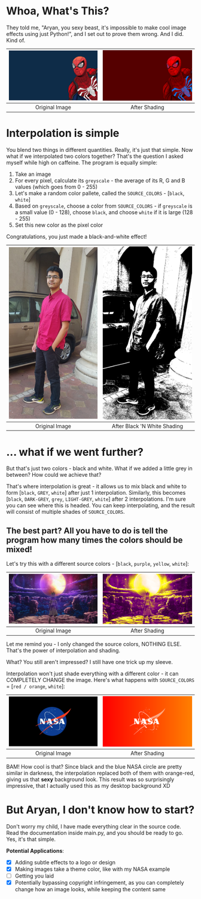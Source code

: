 # Whoa, What's This?

They told me, "Aryan, you sexy beast, it's impossible to make cool image effects using just Python!", and I set out to prove them wrong. And I did. Kind of.

[![Spider-Man (Original)][1]][1]|[![Spider-Man (After Shading)][2]][2]
:----:|:------:
Original Image|After Shading

# Interpolation is simple

You blend two things in different quantities. Really, it's just that simple. Now what if we interpolated two colors together? That's the question I asked myself while high on caffeine. The program is equally simple: 

1. Take an image
2. For every pixel, calculate its `greyscale` - the average of its R, G and B values (which goes from 0 - 255)
3. Let's make a random color pallete, called the `SOURCE_COLORS` - [`black`, `white`]
4. Based on `greyscale`, choose a color from `SOURCE_COLORS` - if `greyscale` is a small value (0 - 128), choose `black`, and choose `white` if it is large (128 - 255)
5. Set this new color as the pixel color

Congratulations, you just made a black-and-white effect!

[![Pingle (Original)][3]][3]|[![Pingle (After Shading)][4]][4]
:----:|:------:
Original Image|After Black 'N White Shading

# ... what if we went further?

But that's just two colors - black and white. What if we added a little grey in between? How could we achieve that?

That's where interpolation is great - it allows us to mix black and white to form [`black`, `GREY`, `white`] after just 1 interpolation. Similarly, this becomes [`black`, `DARK-GREY`, `grey`, `LIGHT-GREY`, `white`] after 2 interpolations. I'm sure you can see where this is headed. You can keep interpolating, and the result will consist of multiple shades of `SOURCE_COLORS`.

## The best part? All you have to do is tell the program how many times the colors should be mixed!

Let's try this with a different source colors - [`black`, `purple`, `yellow`, `white`]:

[![Dr. Stone (Original)][5]][5]|[![Dr. Stone (After Shading)][6]][6]
:----:|:------:
Original Image|After Shading

Let me remind you - I only changed the source colors, NOTHING ELSE. That's the power of interpolation and shading.

What? You still aren't impressed? I still have one trick up my sleeve.

Interpolation won't just shade everything with a different color - it can COMPLETELY CHANGE the image. Here's what happens with `SOURCE_COLORS` = [`red / orange`, `white`]:

[![NASA (Original)][7]][7]|[![NASA (After Shading)][8]][8]
:----:|:------:
Original Image|After Shading

BAM! How cool is that? Since black and the blue NASA circle are pretty similar in darkness, the interpolation replaced both of them with orange-red, giving us that **sexy** background look. This result was so surprisingly impressive, that I actually used this as my desktop background XD

# But Aryan, I don't know how to start?

Don't worry my child, I have made everything clear in the source code. Read the documentation inside main.py, and you should be ready to go. Yes, it's that simple.

**Potential Applications**:

 - [x] Adding subtle effects to a logo or design
 - [x] Making images take a theme color, like with my NASA example
 - [ ] Getting you laid
 - [x] Potentially bypassing copyright infringement, as you can completely change how an image looks, while keeping the content same

  [1]: Images/Spider-Man.jpg
  [2]: Generated/Spider-Man.png
  [3]: Images/Pingle.jpg
  [4]: Generated/Pingle.png
  [5]: Images/Dr.%20Stone.jpg
  [6]: Generated/Purple%20Stone.png
  [7]: Images/NASA.jpg
  [8]: Generated/NASA.png